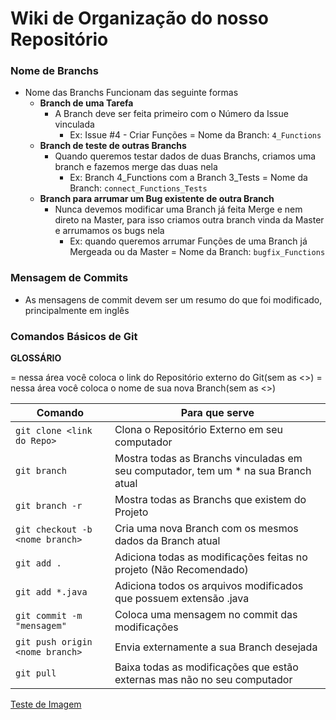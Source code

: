 # Wiki de Organização do nosso Repositório

### Nome de Branchs
* Nome das Branchs Funcionam das seguinte formas
   * **Branch de uma Tarefa**
       * A Branch deve ser feita primeiro com o Número da Issue vinculada
          * Ex: Issue #4 - Criar Funções = Nome da Branch: `4_Functions`
   * **Branch de teste de outras Branchs**
       * Quando queremos testar dados de duas Branchs, criamos uma branch e fazemos merge das duas nela
          * Ex: Branch 4_Functions com a Branch 3_Tests = Nome da Branch: `connect_Functions_Tests`
   * **Branch para arrumar um Bug existente de outra Branch**
       * Nunca devemos modificar uma Branch já feita Merge e nem direto na Master, para isso criamos outra branch vinda da Master e arrumamos os bugs nela
          * Ex: quando queremos arrumar Funções de uma Branch já Mergeada ou da Master = Nome da Branch: `bugfix_Functions`

### Mensagem de Commits
* As mensagens de commit devem ser um resumo do que foi modificado, principalmente em inglês


### Comandos Básicos de Git

**GLOSSÁRIO**

<link do repo> = nessa área você coloca o link do Repositório externo do Git(sem as <>)
<nome branch> = nessa área você coloca o nome de sua nova Branch(sem as <>)


Comando|Para que serve
|---|---|
`git clone <link do Repo>`| Clona o Repositório Externo em seu computador
`git branch`| Mostra todas as Branchs vinculadas em seu computador, tem um * na sua Branch atual
`git branch -r`| Mostra todas as Branchs que existem do Projeto
`git checkout -b <nome branch>`| Cria uma nova Branch com os mesmos dados da Branch atual
`git add .`|  Adiciona todas as modificações feitas no projeto (Não Recomendado)
`git add *.java`| Adiciona todos os arquivos modificados que possuem extensão .java
`git commit -m "mensagem"`| Coloca uma mensagem no commit das modificações
`git push origin <nome branch>`| Envia externamente a sua Branch desejada
`git pull`| Baixa todas as modificações que estão externas mas não no seu computador 

[Teste de Imagem](teste_imagem.md)